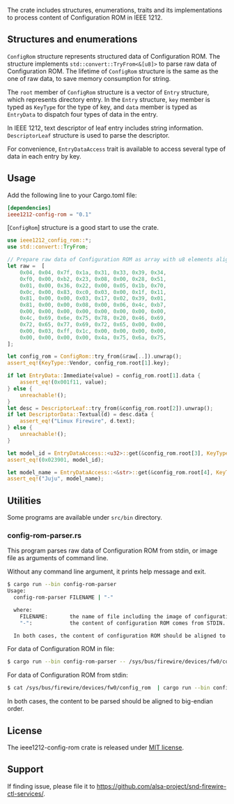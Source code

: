 The crate includes structures, enumerations, traits and its implementations to process
content of Configuration ROM in IEEE 1212.

## Structures and enumerations

`ConfigRom` structure represents structured data of Configuration ROM. The structure
implements `std::convert::TryFrom<&[u8]>` to parse raw data of Configuration ROM. The
lifetime of `ConfigRom` structure is the same as the one of raw data, to save memory
consumption for string.

The `root` member of `ConfigRom` structure is a vector of `Entry` structure, which
represents directory entry. In the `Entry` structure, `key` member is typed as `KeyType`
for the type of key, and `data` member is typed as `EntryData` to dispatch four types
of data in the entry.

In IEEE 1212, text descriptor of leaf entry includes string information. `DescriptorLeaf`
structure is used to parse the descriptor.

For convenience, `EntryDataAccess` trait is available to access several type of data in
each entry by key.

## Usage

Add the following line to your Cargo.toml file:

```toml
[dependencies]
ieee1212-config-rom = "0.1"
```

[`ConfigRom`] structure is a good start to use the crate.

```rust
use ieee1212_config_rom::*;
use std::convert::TryFrom;

// Prepare raw data of Configuration ROM as array with u8 elements aligned to big endian.
let raw =  [
    0x04, 0x04, 0x7f, 0x1a, 0x31, 0x33, 0x39, 0x34,
    0xf0, 0x00, 0xb2, 0x23, 0x08, 0x00, 0x28, 0x51,
    0x01, 0x00, 0x36, 0x22, 0x00, 0x05, 0x1b, 0x70,
    0x0c, 0x00, 0x83, 0xc0, 0x03, 0x00, 0x1f, 0x11,
    0x81, 0x00, 0x00, 0x03, 0x17, 0x02, 0x39, 0x01,
    0x81, 0x00, 0x00, 0x08, 0x00, 0x06, 0x4c, 0xb7,
    0x00, 0x00, 0x00, 0x00, 0x00, 0x00, 0x00, 0x00,
    0x4c, 0x69, 0x6e, 0x75, 0x78, 0x20, 0x46, 0x69,
    0x72, 0x65, 0x77, 0x69, 0x72, 0x65, 0x00, 0x00,
    0x00, 0x03, 0xff, 0x1c, 0x00, 0x00, 0x00, 0x00,
    0x00, 0x00, 0x00, 0x00, 0x4a, 0x75, 0x6a, 0x75,
];

let config_rom = ConfigRom::try_from(&raw[..]).unwrap();
assert_eq!(KeyType::Vendor, config_rom.root[1].key);

if let EntryData::Immediate(value) = config_rom.root[1].data {
    assert_eq!(0x001f11, value);
} else {
    unreachable!();
}
let desc = DescriptorLeaf::try_from(&config_rom.root[2]).unwrap();
if let DescriptorData::Textual(d) = desc.data {
    assert_eq!("Linux Firewire", d.text);
} else {
    unreachable!();
}

let model_id = EntryDataAccess::<u32>::get(&config_rom.root[3], KeyType::Model).unwrap();
assert_eq!(0x023901, model_id);

let model_name = EntryDataAccess::<&str>::get(&config_rom.root[4], KeyType::Descriptor).unwrap();
assert_eq!("Juju", model_name);
```

## Utilities

Some programs are available under `src/bin` directory.

### config-rom-parser.rs

This program parses raw data of Configuration ROM from stdin, or image file as arguments of
command line.

Without any command line argument, it prints help message and exit.

```sh
$ cargo run --bin config-rom-parser
Usage:
  config-rom-parser FILENAME | "-"

  where:
    FILENAME:       the name of file including the image of configuration ROM.
    "-":            the content of configuration ROM comes from STDIN.

  In both cases, the content of configuration ROM should be aligned to big endian.
```

For data of Configuration ROM in file:

```sh
$ cargo run --bin config-rom-parser -- /sys/bus/firewire/devices/fw0/config_rom
```

For data of Configuration ROM from stdin:

```sh
$ cat /sys/bus/firewire/devices/fw0/config_rom  | cargo run --bin config-rom-parser -- -
```

In both cases, the content to be parsed should be aligned to big-endian order.

## License

The ieee1212-config-rom crate is released under [MIT license](https://spdx.org/licenses/MIT.html).

## Support

If finding issue, please file it to <https://github.com/alsa-project/snd-firewire-ctl-services/>.
